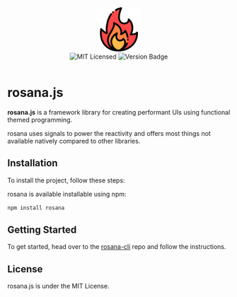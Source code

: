 
<div align="center"><img src="./favicon.ico" width="100" /></div>

<div align="center">
<img alt="MIT Licensed" src="https://img.shields.io/badge/license-MIT-blue.svg">
<img alt="Version Badge" src="https://img.shields.io/badge/version-0.0.1-brightgreen.svg">
</div>

<br>

# rosana.js

**rosana.js** is a framework library for creating performant UIs using functional themed programming.

rosana uses signals to power the reactivity and offers most things not available natively compared to other libraries.


## Installation

To install the project, follow these steps:

rosana is available installable using npm:

```bash
npm install rosana
```

## Getting Started

To get  started, head over to the [rosana-cli](https://github.com/oarabiledev/rosana-cli) repo and follow the instructions.

## License

rosana.js is under the MIT License.